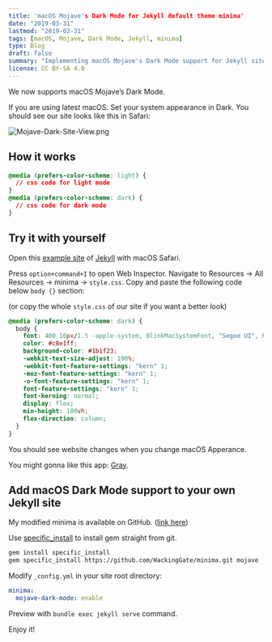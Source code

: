 ```yaml
---
title: 'macOS Mojave's Dark Mode for Jekyll default theme minima'
date: "2019-03-31"
lastmod: "2019-03-31"
tags: [macOS, Mojave, Dark Mode, Jekyll, minima]
type: Blog
draft: false
summary: "Implementing macOS Mojave's Dark Mode support for Jekyll sites using the Minima theme, with CSS customizations that respect the user's system preference for a better reading experience."
license: CC BY-SA 4.0
---
```

We now supports macOS Mojave’s Dark Mode.

If you are using latest macOS. Set your system appearance in Dark. You should see our site looks like this in Safari:

![Mojave-Dark-Site-View.png](/static/images/Mojave-Dark-Site-View.webp)

## How it works

```css
@media (prefers-color-scheme: light) {
  // css code for light mode
}
@media (prefers-color-scheme: dark) {
  // css code for dark mode
}
```

## Try it with yourself

Open this [example site](https://jekyll.github.io/minima/) of [Jekyll](https://jekyllrb.com) with macOS Safari.

Press `option+command+I` to open Web Inspector. Navigate to Resources -> All Resources -> minima -> `style.css`. Copy and paste the following code below `body {}` section:

(or copy the whole `style.css` of our site if you want a better look)

```css
@media (prefers-color-scheme: dark) {
  body {
    font: 400 16px/1.5 -apple-system, BlinkMacSystemFont, "Segoe UI", Roboto, Helvetica, Arial, sans-serif, "Apple Color Emoji", "Segoe UI Emoji", "Segoe UI Symbol";
    color: #c8e1ff;
    background-color: #1b1f23;
    -webkit-text-size-adjust: 100%;
    -webkit-font-feature-settings: "kern" 1;
    -moz-font-feature-settings: "kern" 1;
    -o-font-feature-settings: "kern" 1;
    font-feature-settings: "kern" 1;
    font-kerning: normal;
    display: flex;
    min-height: 100vh;
    flex-direction: column;
  }
}
```

You should see website changes when you change macOS Apperance.

You might gonna like this app: [Gray](https://github.com/zenangst/Gray).

## Add macOS Dark Mode support to your own Jekyll site

My modified minima is available on GitHub. ([link here](https://github.com/HackingGate/minima/commit/404934ed2b7bba90da1dba93bc7b9ad580fdddbf))

Use [specific_install](https://github.com/rdp/specific_install) to install gem straight from git.

```bash
gem install specific_install
gem specific_install https://github.com/HackingGate/minima.git mojave
```

Modify `_config.yml` in your site root directory:

```yml
minima:
  mojave-dark-mode: enable
```

Preview with `bundle exec jekyll serve` command.

Enjoy it!
